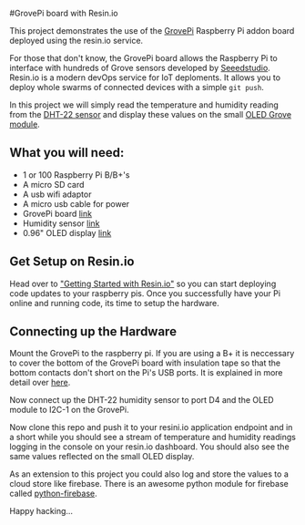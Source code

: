 #GrovePi board with Resin.io

This project demonstrates the use of the [GrovePi][grovepi-link] Raspberry Pi addon board deployed using the resin.io service.

For those that don't know, the GrovePi board allows the Raspberry Pi to interface with hundreds of Grove sensors developed by [Seeedstudio][seeedstudio-link]. Resin.io is a modern devOps service for IoT deploments. It allows you to deploy whole swarms of connected devices with a simple `git push`.

In this project we will simply read the temperature and humidity reading from the [DHT-22 sensor][hum-sensor-link] and display these values on the small [OLED Grove module][oled-link].

## What you will need:

* 1 or 100 Raspberry Pi B/B+'s
* A micro SD card
* A usb wifi adaptor
* A micro usb cable for power
* GrovePi board [link][grovepi-link]
* Humidity sensor [link][hum-sensor-link]
* 0.96" OLED display [link][oled-link]

## Get Setup on Resin.io
Head over to ["Getting Started with Resin.io"][getting-started] so you can start deploying code updates to your raspberry pis. Once you successfully have your Pi online and running code, its time to setup the hardware.

## Connecting up the Hardware

Mount the GrovePi to the raspberry pi. If you are using a B+ it is neccessary to cover the bottom of the GrovePi board with insulation tape so that the bottom contacts don't short on the Pi's USB ports. It is explained in more detail over [here][grovepi-setup].

Now connect up the DHT-22 humidity sensor to port D4 and the OLED module to I2C-1 on the GrovePi. 

Now clone this repo and push it to your resini.io application endpoint and in a short while you should see a stream of temperature and humidity readings logging in the console on your resin.io dashboard. You should also see the same values reflected on the small OLED display.

As an extension to this project you could also log and store the values to a cloud store like firebase. There is an awesome python module for firebase called [python-firebase][python-firebase-link].

Happy hacking...

[grovepi-link]:http://www.dexterindustries.com/GrovePi/
[seeedstudio-link]:http://www.seeedstudio.com/depot/category_products?themes_id=1417
[hum-sensor-link]:http://www.seeedstudio.com/depot/Grove-TemperatureHumidity-Sensor-Pro-p-838.html?cPath=25_125
[oled-link]:http://www.seeedstudio.com/depot/Grove-OLED-Display-096-p-824.html
[getting-started]:http://docs.resin.io/#/pages/gettingStarted.md
[grovepi-setup]:http://www.dexterindustries.com/GrovePi/get-started-with-the-grovepi/raspberry-pi-model-b-grovepi/
[python-firebase-link]:http://ozgur.github.io/python-firebase/

